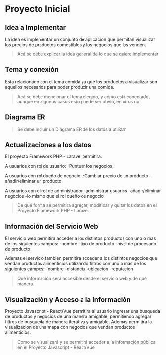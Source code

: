 # Proyecto Inicial

## Idea a Implementar

La idea es implementar un conjunto de aplicacion que permitan visualizar los precios de productos comestibles y 
los negocios que los venden.

> Acá se debe explicar la idea general de lo que se quiere implementar

## Tema y conexión

Esta relacionado con el tema comida ya que los productos a visualizar son aquellos necesarios para poder producir una comida.
> Acá se debe mencionar el tema elegido, y cómo está conectado, aunque en algunos casos esto puede ser obvio, en otros no.

## Diagrama ER

> Se debe incluir un Diagrama ER de los datos a utilizar

## Actualizaciones a los datos

El proyecto Framework PHP - Laravel permitira:

A usuarios con rol de usuario:
  -Puntuar los negocios.

A usuarios con rol dueño de negocio:
  -Cambiar precio de un producto
  -añadir/eliminar un producto

A usuarios con el rol de administrador
  -administrar usuarios
  -añadir/eliminar negocios
  -lo mismo que el rol dueño de negocio

> De qué forma se permitira agregar, modificar y quitar los datos en el Proyecto Framework PHP - Laravel

## Información del Servicio Web
El servicio web permitira acceder a los distintos productos con uno o mas de los siguientes campos:
  -nombre
  -tipo de producto
  -nivel de procesado de producto

Ademas el servicio tambien permitira acceder a los distintos negocios que vendan productos alimenticios utilizando filtros con uno o mas de los siguientes campos:
  -nombre
  -distancia
  -ubicacion
  -reputacion
  
> Qué información será accesible desde el servicio web y de qué manera.

## Visualización y Acceso a la Información

Proyecto Javascript - React/Vue permitira al usuario ingresar una busqueda de productos y negocios de una manera amigable, permitiendo agregar
filtros de busqueda de manera iterativa y amigable.
Ademas permitira la visualizacion de una mapa con negocios que vendan productos alimenticios.


> Como se visualizará y se permitirá acceder a la información pública en el Proyecto Javascript - React/Vue
